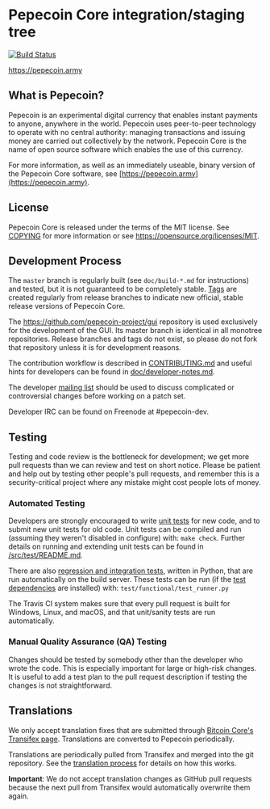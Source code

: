 Pepecoin Core integration/staging tree
=====================================

[![Build Status](https://travis-ci.org/pepecoin-project/pepecoin.svg?branch=master)](https://travis-ci.org/pepecoin-project/pepecoin)

https://pepecoin.army

What is Pepecoin?
----------------

Pepecoin is an experimental digital currency that enables instant payments to
anyone, anywhere in the world. Pepecoin uses peer-to-peer technology to operate
with no central authority: managing transactions and issuing money are carried
out collectively by the network. Pepecoin Core is the name of open source
software which enables the use of this currency.

For more information, as well as an immediately useable, binary version of
the Pepecoin Core software, see [https://pepecoin.army](https://pepecoin.army).

License
-------

Pepecoin Core is released under the terms of the MIT license. See [COPYING](COPYING) for more
information or see https://opensource.org/licenses/MIT.

Development Process
-------------------

The `master` branch is regularly built (see `doc/build-*.md` for instructions) and tested, but it is not guaranteed to be
completely stable. [Tags](https://github.com/pepecoin-project/pepecoin/tags) are created
regularly from release branches to indicate new official, stable release versions of Pepecoin Core.

The https://github.com/pepecoin-project/gui repository is used exclusively for the
development of the GUI. Its master branch is identical in all monotree
repositories. Release branches and tags do not exist, so please do not fork
that repository unless it is for development reasons.

The contribution workflow is described in [CONTRIBUTING.md](CONTRIBUTING.md)
and useful hints for developers can be found in [doc/developer-notes.md](doc/developer-notes.md).

The developer [mailing list](https://groups.google.com/forum/#!forum/pepecoin-dev)
should be used to discuss complicated or controversial changes before working
on a patch set.

Developer IRC can be found on Freenode at #pepecoin-dev.

Testing
-------

Testing and code review is the bottleneck for development; we get more pull
requests than we can review and test on short notice. Please be patient and help out by testing
other people's pull requests, and remember this is a security-critical project where any mistake might cost people
lots of money.

### Automated Testing

Developers are strongly encouraged to write [unit tests](src/test/README.md) for new code, and to
submit new unit tests for old code. Unit tests can be compiled and run
(assuming they weren't disabled in configure) with: `make check`. Further details on running
and extending unit tests can be found in [/src/test/README.md](/src/test/README.md).

There are also [regression and integration tests](/test), written
in Python, that are run automatically on the build server.
These tests can be run (if the [test dependencies](/test) are installed) with: `test/functional/test_runner.py`

The Travis CI system makes sure that every pull request is built for Windows, Linux, and macOS, and that unit/sanity tests are run automatically.

### Manual Quality Assurance (QA) Testing

Changes should be tested by somebody other than the developer who wrote the
code. This is especially important for large or high-risk changes. It is useful
to add a test plan to the pull request description if testing the changes is
not straightforward.

Translations
------------

We only accept translation fixes that are submitted through [Bitcoin Core's Transifex page](https://www.transifex.com/projects/p/bitcoin/).
Translations are converted to Pepecoin periodically.

Translations are periodically pulled from Transifex and merged into the git repository. See the
[translation process](doc/translation_process.md) for details on how this works.

**Important**: We do not accept translation changes as GitHub pull requests because the next
pull from Transifex would automatically overwrite them again.
